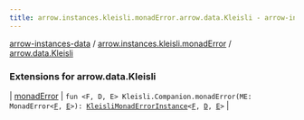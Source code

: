 ```yaml
---
title: arrow.instances.kleisli.monadError.arrow.data.Kleisli - arrow-instances-data
---
```


[arrow-instances-data](../../index.html) / [arrow.instances.kleisli.monadError](../index.html) / [arrow.data.Kleisli](./index.html)

### Extensions for arrow.data.Kleisli

| [monadError](monad-error.html) | `fun <F, D, E> Kleisli.Companion.monadError(ME: MonadError<`[`F`](monad-error.html#F)`, `[`E`](monad-error.html#E)`>): `[`KleisliMonadErrorInstance`](../../arrow.instances/-kleisli-monad-error-instance/index.html)`<`[`F`](monad-error.html#F)`, `[`D`](monad-error.html#D)`, `[`E`](monad-error.html#E)`>` |

